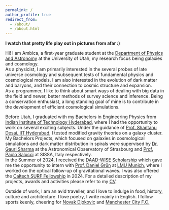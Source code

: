 ```yaml
---
permalink: /
author_profile: true
redirect_from: 
  - /about/
  - /about.html
---
```



<b> I watch that pretty life play out in pictures from afar :) </b>


Hi! I am Ambica, a first-year graduate student at the [Department of Physics and Astronomy](https://www.physics.utah.edu/) at the University of Utah, my research focus being galaxies and cosmology. <br>
As a physicist, I am primarily interested in the several probes of late universe cosmology and subsequent tests of fundamental physics and cosmological models. I am also interested in the evolution of dark matter and baryons, and their connection to cosmic structure and expansion. <br>
As a programmer, I like to think about smart ways of dealing with big data in the field and newer, better methods of survey science and inference. Being a conservation enthusiast, a long standing goal of mine is to contribute in the development of efficient cosmological simulations. 

Before Utah, I graduated with my Bachelors in Engineering Physics from [Indian Institute of Technology Hyderabad](https://physics.iith.ac.in/), where I had the opportunity to work on several exciting subjects. Under the guidance of [Prof. Shantanu Desai, IIT Hyderabad](https://iith.ac.in/phy/shantanud/), I tested modified gravity theories on a galaxy cluster. My Bachelors Projects, which focused on galaxies in cosmological simulations and dark matter distribution in spirals were supervised by [Dr. Gauri Sharma](https://ingauris.github.io/gsharma/) at the Astronomical Observatory of Strasbourg and [Prof. Paolo Salucci](https://www.sissa.it/ap/members.php?ID=134) at SISSA, Italy respectively. <br>
In the Summer of 2024, I received the [DAAD-WISE Scholarship](https://www.daad.in/en/2023/09/20/applications-invited-working-internships-in-science-and-engineering-wise-2023-24/) which gave me the opportunity to intern with [Prof. Daniel Grün](https://www.imprs-astro.mpg.de/content/prof-dr-daniel-grun-0.html) at [LMU Munich](https://www.physik.lmu.de/en/), where I worked on the optical follow-up of gravitational waves. I was also offered the [Caltech SURF Fellowship](https://sfp.caltech.edu/undergraduate-research/programs/surf) in 2024. For a detailed description of my projects, awards and activities please refer to my [CV](https://ambicagovind.github.io/cv/).

Outside of work, I am an avid traveller, and I love to indulge in food, history, culture and architecture. I love poetry, I write mainly in English. I follow sports keenly, cheering for [Novak Djokovic](https://novakdjokovic.com/en/) and [Manchester City F.C.](https://www.mancity.com/)
